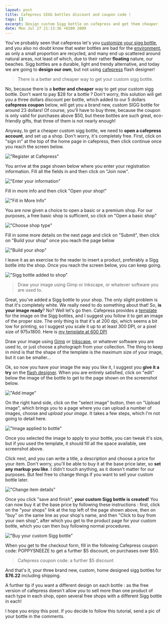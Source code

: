 ```yaml
--- 
layout: post
title: Cafepress SIGG bottles discount and coupon code !
tags: []
excerpt: Design custom Sigg bottle on cafepress and get them cheaper
date: Mon Jul 27 21:13:36 +0200 2009
---
```


You've probably seen that cafepress let's you [customize your sigg bottle](http://www.cafepress.com/designer/sigg/), and you also no doubt know that water bottles are bad for the [environment](http://ecoquotidien.fr), as only a small proportion are recycled, and many end up scattered around natural areas, not least of which, due to their rather __floating__ nature, our beaches. Sigg bottles are a durable, light and trendy alternative, and today we are going to __design our own__, but not using [cafepress](http://cafepress.com) flash designer!

> There is a better and cheaper way to get your custom sigg bottle.

No, because there is a __better and cheaper__ way to get your custom sigg bottle. Don't want to pay $28 for a bottle ? Don't worry, this solution will get you a three dollars discount per bottle, which added to our 5 dollars __cafepress coupon__ below, will get you a brand new, custom SIGG bottle for around 23 dollars! Of course, you'll have to buy three, because the coupon is only valid for purchases above $50, but these bottles are such great, eco-friendly gifts, that three of them is not nearly enough!

Anyway, to get a cheaper custom sigg bottle, we need to __open a cafepress account__, and set up a shop. Don't worry, it's completely free. First, click on "sign in" at the top of the home page in cafepress, then click continue once you reach the screen below.

!["Register at Cafepress"](http://jfoucher.com/uploads/2009/07/cafepress1.jpg)

You arrive at the page shown below where you enter your registration information. Fill all the  fields in and then click on "Join now".

!["Enter your information"](http://jfoucher.com/uploads/2009/07/cafepress2.jpg)

Fill in more info and then click "Open your shop!"

!["Fill in More Info"](http://jfoucher.com/uploads/2009/07/cafepress3.jpg)

You are now given a choice to open a basic or a premium shop. For our purposes, a free basic shop is sufficient, so click on "Open a basic shop"

!["Choose shop type"](http://jfoucher.com/uploads/2009/07/cafepress4.jpg)

Fill in some more details on the next page and click on "Submit", then click on "Build your shop" once you reach the page below

!["Build your shop"](http://jfoucher.com/uploads/2009/07/cafepress5.jpg)

I leave it as an exercise to the reader to insert a product, preferably a Sigg botlle into the shop. Once you reach the screen below, you can keep going.

!["Sigg bottle added to shop"](ttp://jfoucher.com/uploads/2009/07/cafepress6.jpg)

> Draw your image using Gimp or Inkscape, or whatever software you are used to.

Great, you've added a Sigg bottle to your shop. The only slight problem is that it's completely white. We really need to do something about that! So, __is your image ready__? No? Well let's go then. Cafepress provides a <a href="http://www.cafepress.com/content/help/img/templates/280_H_F.jpg">template</a> for the image on the Sigg bottles, and I suggest you follow it to get an image of the proper size. The only thing is that it's at 200 dpi, which seems a bit low for printing, so I suggest you scale it up to at least 300 DPI, or a pixel size of 975x1800. Here is <a href="http://jfoucher.com/uploads/2009/07/280_H_R.png">my template at 600 DPI</a>

Draw your image using <a href="http://gimp.org">Gimp</a> or <a href="http://inkscape.org">Inkscape</a>, or whatever software you are used to, or just choose a photograph from your collection. The thing to keep in mind is that the shape of the template is the maximum size of your image, but it can be smaller...

Ok, so now you have your image the way you like it, I suggest you __give it a try__ on the <a href="http://www.cafepress.com/designer/sigg/">flash designer</a>. When you are entirely satisfied, click on "edit" below the image of the bottle to get to the page shown on the screenshot below.

!["Add image"](http://jfoucher.com/uploads/2009/07/cafepress7.jpg)

On the right hand side, click on the "select image" button, then on "Upload image", which brings you to a page where you can upload a number of images, choose and <em>upload your image</em>. It takes a few steps, which I'm not going to detail here.

!["Image applied to bottle"](http://jfoucher.com/uploads/2009/07/cafepress8.jpg)

Once you selected the image to apply to your bottle, you can tweak it's size, but if you used the template, it should fill all the space available, see screenshot above.

Click next, and you can write a title, a description and choose a price for your item. Don't worry, you'll be able to buy it at the base price later, so __set any markup you like__. I didn't touch anything, as it doesn't matter for our purposes. But feel free to change things if you want to sell your custom bottle later.

!["Change item details"](http://jfoucher.com/uploads/2009/07/cafepress9.jpg)

Once you click "save and finish", __your custom Sigg bottle is created!__ You can now buy it at the base price by following these instructions : first, click on the "your shops" link at the top left of the page shown above, then on "buy" on the same line as your shop's name, and then "Click to buy from your own shop", after which you get to the product page for your custom bottle, which you can then buy following normal procedures.

!["Buy your custom Sigg bottle"](http://jfoucher.com/uploads/2009/07/cafepress11.jpg)

When you get to the checkout form, fill in the following Cafepress coupon code: POPPYSNEEZE to get a further $5 discount, on purchases over $50.

> Cafepress coupon code: a further $5 discount

And that's it, your three brand new, custom, home designed sigg bottles for **$76.22** including shipping.

A further tip if you want a different design on each bottle : as the free version of cafepress doesn't allow you to sell more than one product of each type in each shop, open several free shops with a different Sigg bottle in each!

I hope you enjoy this post. If you decide to follow this tutorial, send a pic of your bottle in the comments.
